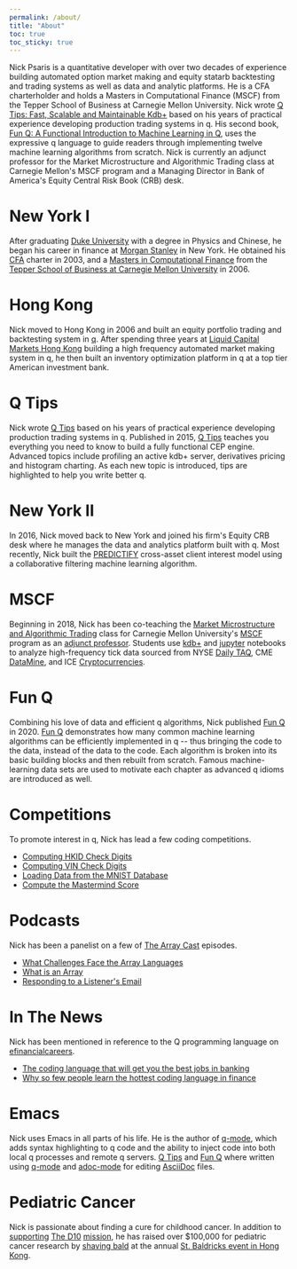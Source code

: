 ```yaml
---
permalink: /about/
title: "About"
toc: true
toc_sticky: true
---
```


Nick Psaris is a quantitative developer with over two decades of
experience building automated option market making and equity statarb
backtesting and trading systems as well as data and analytic
platforms. He is a CFA charterholder and holds a Masters in
Computational Finance (MSCF) from the Tepper School of Business at
Carnegie Mellon University. Nick wrote [Q Tips: Fast, Scalable and
Maintainable Kdb+](http://q-tips.net) based on his years of practical
experience developing production trading systems in q. His second
book, [Fun Q: A Functional Introduction to Machine Learning in
Q](http://fun-q.net), uses the expressive q language to guide readers
through implementing twelve machine learning algorithms from
scratch. Nick is currently an adjunct professor for the Market
Microstructure and Algorithmic Trading class at Carnegie Mellon's MSCF
program and a Managing Director in Bank of America's Equity Central
Risk Book (CRB) desk.

# New York I
After graduating [Duke University](http://www.duke.edu) with a degree
in Physics and Chinese, he began his career in finance at [Morgan
Stanley](http://www.morganstanley.com) in New York. He obtained his
[CFA](http://www.cfainstitute.org) charter in 2003, and a [Masters in
Computational Finance](http://www.cmu.edu/mscf) from the [Tepper
School of Business at Carnegie Mellon
University](http://tepper.cmu.edu) in 2006.

# Hong Kong
Nick moved to Hong Kong in 2006 and built an equity portfolio trading
and backtesting system in
[q](https://en.wikipedia.org/wiki/Q_(programming_language_from_Kx_Systems)). After
spending three years at [Liquid Capital Markets Hong
Kong](http://www.liquidcapital.com/hong-kong) building a high
frequency automated market making system in q, he then built an
inventory optimization platform in q at a top tier American investment
bank.

# Q Tips
Nick wrote [Q Tips](http://q-tips.net) based on his years of practical
experience developing production trading systems in q. Published in
2015, [Q Tips](http://q-tips.net) teaches you everything you need to
know to build a fully functional CEP engine. Advanced topics include
profiling an active kdb+ server, derivatives pricing and histogram
charting. As each new topic is introduced, tips are highlighted to
help you write better q.

# New York II
In 2016, Nick moved back to New York and joined his firm's Equity CRB
desk where he manages the data and analytics platform built with q.
Most recently, Nick built the
[PREDICTIFY](https://uspto.report/TM/90681330) cross-asset client
interest model using a collaborative filtering machine learning
algorithm.

# MSCF
Beginning in 2018, Nick has been co-teaching the [Market
Microstructure and Algorithmic
Trading](https://www.cmu.edu/mscf/academics/curriculum/46982-market-microstructure-and-algorithmic-trading.html)
class for Carnegie Mellon University's
[MSCF](https://www.cmu.edu/mscf/) program as an [adjunct
professor](https://www.cmu.edu/mscf/academics/faculty.html).  Students
use [kdb+](https://kx.com/) and [jupyter](https://jupyter.org/)
notebooks to analyze high-frequency tick data sourced from NYSE [Daily
TAQ](https://www.nyse.com/market-data/historical/daily-taq), CME
[DataMine](https://www.cmegroup.com/confluence/display/EPICSANDBOX/CME+DataMine),
and ICE
[Cryptocurrencies](https://www.theice.com/market-data/cryptocurrencies).

# Fun Q
Combining his love of data and efficient q algorithms, Nick published
[Fun Q](http://fun-q.net) in 2020. [Fun Q](http://fun-q.net)
demonstrates how many common machine learning algorithms can be
efficiently implemented in q -- thus bringing the code to the data,
instead of the data to the code.  Each algorithm is broken into its
basic building blocks and then rebuilt from scratch.  Famous
machine-learning data sets are used to motivate each chapter as
advanced q idioms are introduced as well.

# Competitions
To promote interest in q, Nick has lead a few coding competitions.

- [Computing HKID Check Digits](https://kx.com/blog/computing-check-digits-contest-with-kdb/)
- [Computing VIN Check Digits](https://kx.com/blog/nicks-kdb-coding-contest/)
- [Loading Data from the MNIST Database](https://kx.com/blog/kxcon2016-puzzle-challenge/)
- [Compute the Mastermind Score](https://kx.com/blog/kdb-mastermind-challenge/)

# Podcasts
Nick has been a panelist on a few of [The Array Cast](https://www.arraycast.com/) episodes.

- [What Challenges Face the Array Languages](https://www.arraycast.com/episodes/episode-02-challenges-facing-the-array-languages)
- [What is an Array](https://www.arraycast.com/episodes/episode-03-what-is-an-array)
- [Responding to a Listener's Email](https://www.arraycast.com/episodes/episode-04-responding-to-listeners-email)

# In The News
Nick has been mentioned in reference to the Q programming language on [efinancialcareers](https://www.efinancialcareers.com/).

- [The coding language that will get you the best jobs in banking](https://www.efinancialcareers.com/news/2020/09/best-coding-language-for-banking-jobs)
- [Why so few people learn the hottest coding language in finance](https://www.efinancialcareers.com/news/2020/10/kdb-finance-jobs)

# Emacs
Nick uses Emacs in all parts of his life.  He is the author of
[q-mode](https://melpa.org/#/q-mode), which adds syntax highlighting to
q code and the ability to inject code into both local q processes and
remote q servers.  [Q Tips](http://q-tips.net) and [Fun
Q](http://fun-q.net) where written using
[q-mode](https://melpa.org/#/q-mode) and
[adoc-mode](https://melpa.org/#/adoc-mode) for editing
[AsciiDoc](http://www.methods.co.nz/asciidoc/) files.

# Pediatric Cancer
Nick is passionate about finding a cure for childhood cancer.  In
addition to
[supporting](https://thed10.com/blog/j-s-bulls-why-we-do-this-in-the-first-place)
[The D10](https://thed10.com/)
[mission](https://thed10.com/our-mission), he has raised over $100,000
for pediatric cancer research by [shaving
bald](https://www.stbaldricks.org/participants/nickgoesbald) at the
annual [St. Baldricks event in Hong
Kong](https://www.stbaldricks.org/events/hkis).
